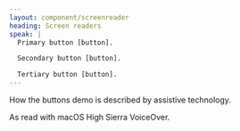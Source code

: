```yaml
---
layout: component/screenreader
heading: Screen readers
speak: |
  Primary button [button].

  Secondary button [button].

  Tertiary button [button].
---
```



How the buttons demo is described by assistive technology.

As read with macOS High Sierra VoiceOver.
